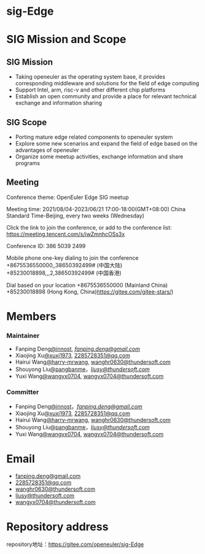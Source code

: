 # sig-Edge

# SIG Mission and Scope

## SIG Mission

- Taking openeuler as the operating system base, it provides corresponding middleware and solutions for the field of edge computing
- Support Intel, arm, risc-v and other different chip platforms
- Establish an open community and provide a place for relevant technical exchange and information sharing

## SIG Scope
- Porting mature edge related components to openeuler system
- Explore some new scenarios and expand the field of edge based on the advantages of openeuler
- Organize some meetup activities, exchange information and share programs

## Meeting

Conference theme: OpenEuler Edge SIG meetup

Meeting time: 2021/08/04-2023/06/21 17:00-18:00(GMT+08:00) China 
Standard Time-Beijing, every two weeks (Wednesday)

Click the link to join the conference, or add to the conference list:
https://meeting.tencent.com/s/iwZmnhcOSs3x

Conference ID: 386 5039 2499

Mobile phone one-key dialing to join the conference
+8675536550000,,38650392499# (中国大陆)
+85230018898,,,2,38650392499# (中国香港)

Dial based on your location
+8675536550000 (Mainland China)
+85230018898 (Hong Kong, China)https://gitee.com/gitee-stars/)

# Members

### **Maintainer**

- Fanping Deng[@innost](https://gitee.com/innost), *[fanping.deng@gmail.com](mailto:fanping.deng@gmail.com)*
- Xiaojing Xu[@xuxj1973](2285728351@qq.com), [2285728351@qq.com](mailto:2285728351@qq.com)
- Hairui Wang[@harry-mrwang](wanghr0630@thundersoft.com), [wanghr0630@thundersoft.com](mailto:wanghr0630@thundersoft.com)
- Shouyong Liu[@pangbanme](https://gitee.com/pangbanme)，*[liusy@thundersoft.com](mailto:liusy@thundersoft.com)*
- Yuxi Wang[@wangyx0704](https://gitee.com/wangyx0704), [wangyx0704@thundersoft.com](mailto:wangyx0704@thundersoft.com)

### **Committer**

- Fanping Deng[@innost](https://gitee.com/innost)，*[fanping.deng@gmail.com](mailto:fanping.deng@gmail.com)*
- Xiaojing Xu[@xuxj1973](2285728351@qq.com), [2285728351@qq.com](mailto:2285728351@qq.com)
- Hairui Wang[@harry-mrwang](wanghr0630@thundersoft.com), [wanghr0630@thundersoft.com](mailto:wanghr0630@thundersoft.com)
- Shouyong Liu[@pangbanme](https://gitee.com/pangbanme)，*[liusy@thundersoft.com](mailto:liusy@thundersoft.com)*
- Yuxi Wang[@wangyx0704](https://gitee.com/wangyx0704), [wangyx0704@thundersoft.com](mailto:wangyx0704@thundersoft.com)

# Email

- fanping.deng@gmail.com
- 2285728351@qq.com
- wanghr0630@thundersoft.com
- [liusy@thundersoft.com](mailto:liusy@thundersoft.com)
- [wangyx0704@thundersoft.com](mailto:wangyx0704@thundersoft.com)

# Repository address

repository地址：https://gitee.com/openeuler/sig-Edge